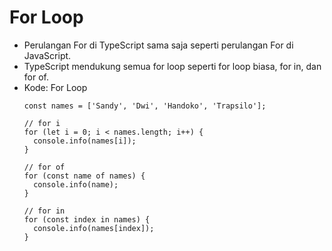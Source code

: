 # For Loop
* Perulangan For di TypeScript sama saja seperti perulangan For di JavaScript.
* TypeScript mendukung semua for loop seperti for loop biasa, for in, dan for of.
* Kode: For Loop
  ```TSX
  const names = ['Sandy', 'Dwi', 'Handoko', 'Trapsilo'];

  // for i
  for (let i = 0; i < names.length; i++) {
    console.info(names[i]);
  }

  // for of
  for (const name of names) {
    console.info(name);
  }

  // for in 
  for (const index in names) {
    console.info(names[index]);
  }
  ```